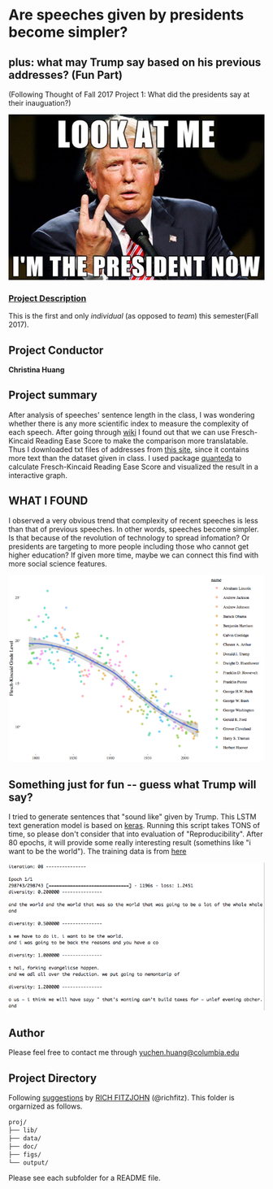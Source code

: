 # Are speeches given by presidents become simpler? 
## plus: what may Trump say based on his previous addresses? (Fun Part)

(Following Thought of Fall 2017 Project 1: What did the presidents say at their inauguation?)

![image](figs/imTrump.png)

### [Project Description](doc/)
This is the first and only *individual* (as opposed to *team*) this semester(Fall 2017). 


## Project Conductor

**Christina Huang**

## Project summary

After analysis of speeches' sentence length in the class, I was wondering whether there is any more scientific index to measure the complexity of each speech. After going through [wiki](https://en.wikipedia.org/wiki/Flesch–Kincaid_readability_tests) I found out that we can use Fresch-Kincaid Reading Ease Score to make the comparison more translatable. Thus I downloaded txt files of addresses from [this site](http://stateoftheunion.onetwothree.net/texts/index.html), since it contains more text than the dataset given in class. I used package [quanteda](https://cran.r-project.org/web/packages/quanteda/vignettes/quickstart.html) to calculate Fresch-Kincaid Reading Ease Score and visualized the result in a interactive graph.

## WHAT I FOUND

I observed a very obvious trend that complexity of recent speeches is less than that of previous speeches. In other words, speeches become simpler. Is that because of the revolution of technology to spread infomation? Or presidents are targeting to more people including those who cannot get higher education? If given more time, maybe we can connect this find with more social science features.

![image](figs/newplot.png)

## Something just for fun -- guess what Trump will say?

I tried to generate sentences that "sound like" given by Trump. This LSTM text generation model is based on [keras](https://keras.rstudio.com/index.html). Running this script takes TONS of time, so please don't consider that into evaluation of "Reproducibility". After 80 epochs, it will provide some really interesting result (somethins like "i want to be the world"). The training data is from [here](https://github.com/ryanmcdermott/trump-speeches/blob/master/speeches.txt) 

![Intersting Result](figs/interesting_result.png)

## Author

Please feel free to contact me through yuchen.huang@columbia.edu

## Project Directory
Following [suggestions](http://nicercode.github.io/blog/2013-04-05-projects/) by [RICH FITZJOHN](http://nicercode.github.io/about/#Team) (@richfitz). This folder is orgarnized as follows.

```
proj/
├── lib/
├── data/
├── doc/
├── figs/
└── output/
```

Please see each subfolder for a README file.
